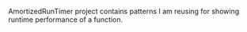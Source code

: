 AmortizedRunTimer project contains patterns I am reusing for showing runtime performance of a function.